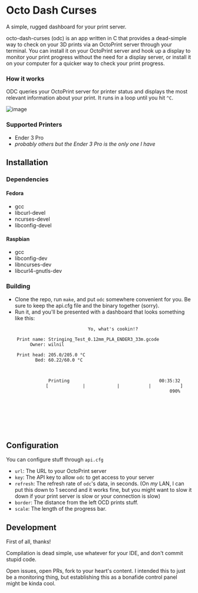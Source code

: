 # Octo Dash Curses

A simple, rugged dashboard for your print server.

octo-dash-curses (odc) is an app written in C that provides a dead-simple way to check on your 3D prints via an OctoPrint server through your terminal. You can install it on your OctoPrint server and hook up a display to monitor your print progress without the need for a display server, or install it on your computer for a quicker way to check your print progress.

### How it works

ODC queries your OctoPrint server for printer status and displays the most relevant information about your print. It runs in a loop until you hit `^C`.

![image](https://user-images.githubusercontent.com/42927786/106819172-6b123a80-6647-11eb-8e4a-3ed618a47daa.png)

### Supported Printers

- Ender 3 Pro
- _probably others but the Ender 3 Pro is the only one I have_

## Installation

### Dependencies

#### Fedora

- gcc
- libcurl-devel
- ncurses-devel
- libconfig-devel

#### Raspbian

- gcc
- libconfig-dev
- libncurses-dev
- libcurl4-gnutls-dev

### Building

- Clone the repo, run `make`, and put `odc` somewhere convenient for you. Be sure to keep the api.cfg file and the binary together (sorry).
- Run it, and you'll be presented with a dashboard that looks something like this:

```
                               Yo, what's cookin!?                              
                                                                                
    Print name: Stringing_Test_0.12mm_PLA_ENDER3_33m.gcode                      
         Owner: wilnil                                                          
                                                                                
    Print head: 205.0/205.0 °C                                                  
           Bed: 60.22/60.0 °C                                                   
                                                                                
                                                                                
                                                                                
                Printing                                  00:35:32              
               [             |            |           |           ]             
                                                              090%              
                                                                                
                                                                                
                                                                                
                                                                                
                                                                                
                                                                                
                                                                               
```

## Configuration

You can configure stuff through `api.cfg`

- `url`: The URL to your OctoPrint server
- `key`: The API key to allow `odc` to get access to your server
- `refresh`: The refresh rate of `odc`'s data, in seconds. (On _my_ LAN, I can put this down to 1 second and it works fine, but you might want to slow it down if your print server is slow or your connection is slow)
- `border`: The distance from the left OCD prints stuff.
- `scale`: The length of the progress bar.

## Development

First of all, thanks!

Compilation is dead simple, use whatever for your IDE, and don't commit stupid code.

Open issues, open PRs, fork to your heart's content. I intended this to just be a monitoring thing, but establishing this as a bonafide control panel might be kinda cool.
